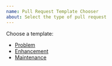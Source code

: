 ```yaml
---
name: Pull Request Template Chooser
about: Select the type of pull request
---
```


Choose a template:

- [Problem](?expand=1&template=problem.md)
- [Enhancement](?expand=1&template=enhancement.md)
- [Maintenance](?expand=1&template=maintenance.md)
